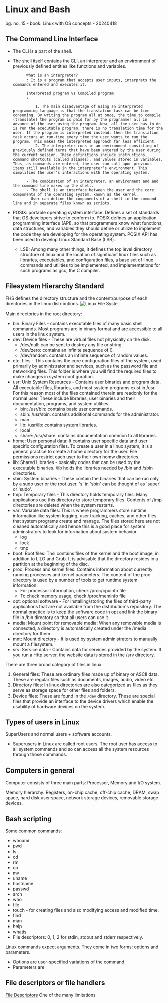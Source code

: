 # Linux and Bash #
pg. no. 15 - book: Linux with OS concepts - 20240418

## The Command Line Interface ##
- The CLI is a part of the shell. 
- The shell itself contains the CLI, an interpreter and an environment of previously defined entities like functions and variables. 
  
            What is an interpreter? 
            : It is a program that accepts user inputs, interprets the commands entered and executes it. 
            
            Interpreted program vs Compiled program
            : 
                
                1. The main disadvantage of using an interpreted programming language is that the translation task can be time consuming. By writing the program all at once, the time to compile (translate) the program is paid for by the programmer all in advance of the user using the program. Now, all the user has to do is run the executable program; there is no translation time for the user. If the program is interpreted instead, then the translation task occurs at run-time every time the user wants to run the program. This makes the interpreted approach far less efficient. 
                2. The interpreter runs in an environment consisting of previously defined terms that have been entered by the user during the current session. These definitions include instructions, command shortcuts (called aliases), and values stored in variables. Thus, as commands are entered, the user can call upon previous items still available in the interpreter’s environment. This simplifies the user’s interactions with the operating system.

            - The combination of an interpreter, an environment and and the command line makes up the shell. 
            - The shell is an interface between the user and the core components of the operating system, known as the kernel. 
            - User can define the components of a shell in the command line and in separate files known as scripts. 

- POSIX: portable operating system interface. Defines a set of standards that OS developers strive to conform to. POSIX defines an application programming interface (API), so that programmers know what functions, data structures, and variables they should define or utilize to implement the code they are developing for the operating system. POSIX API has been used to develop Linux Standard Base (LSB). 
  - LSB: Among many other things, it defines the top level directory structure of linux and the location of significant linux files such as libraries, executables, and configuration files, a base set of linux commands and utilities to be implemented, and implementations for such programs as gcc, the C compiler. 

## Filesystem Hierarchy Standard ##
FHS defines the directory structure and the content/purpose of each directories in the linux distributions. 
![Linux File Syste](./images/linux-system-directoies-poster.png)

Main directories in the root directory: 
- bin: Binary Files - contains executable files of many basic shell commands. Most programs are in binary format and are accessible to all users in the linux system. 
- dev: Device files - These are virtual files not physically on the disk. 
  - /dev/null: can be sent to destroy any file or string.
  - /dev/zero: contains an infinite sequence of 0.
  - /dev/random: contains an infinite sequence of random values. 
- etc: files - This contains the core configuration files of the system, used primarily by administrator and services, such as the password file and networking files. This folder is where you will find the required files to make changes in system configuration.  
- usr: Unix System Resources - Contains user binaries and program data. All executable files, libraries, and most system programs exist in /usr. For this reason most of the files contained therein are readonly for the normal user. These include libraries, user binaries and their documentation, programs, and system utilities. 
  - bin: /usr/bin: contains basic user commands.
  - sbin: /usr/sbin: contains additional commands for the administrator. 
  - man
  - lib: /usr/lib: contains system libraries. 
  - local
  - share: /usr/share: contains documentation common to all libraries. 
- home: User personal data: It contains user specific data and user specific configuration files. To create a user in a linux system, it is a general practice to create a home directory for the user. File permissions restrict each user to their own homw directories. 
- lib: Shared Libraries - basically codes that can be used by the executable binaries. /lib holds the libraries needed by /bin and /sbin directories. 
- sbin: System binaries - These contain the binaries that can be run only by a sudo user or the root user. 's' in 'sbin' can be thought of as 'super' or 'sudo'.
- tmp: Temporary files - This directory holds temporary files. Many applications use this directory to store temporary files. Contents of /tmp directories are deleted when the system restarts.
- var: Variable data files: This is where programmers store runtime information like system logging, user tracking, caches, and other files that system programs create and manage. The files stored here are not cleaned automatically and hence this is a good place for system adminstrators to look for information about system behavior. 
  - log
  - lock
  - tmp
- boot: Boot files: Thsi contains files of the kernel and the boot image, in addition to LILO and Grub. It is advisable that the directory resides in a partition at the beginning of the disc. 
- proc: Process and kernel files: Contains information about currently running processes and kernel parameters. The content of the proc directory is used by a number of tools to get runtime system information. 
  - For processor information, check /proc/cpuinfo file
  - To check memory usage, check /proc/meminfo file 
- opt: optional software - For installing/storing the files of third-party applications that are not available from the distribution's repository. The normal practice is to keep the software code in opt and link the binary file in /bin directory so that all users can use it. 
- media: Mount point for removable media: When any removable media is connected, a directory is automatically created under the /media directory for them. 
- mnt: Mount directory - It is used by system administrators to manually mount a filesystem. 
- srv: Service data - Contains data for services provided by the system. If you run a Http server, the website data is stored in the /srv directory. 

There are three broad category of files in linux: 
1. General files: These are ordinary files made up of binary or ASCII data. These are regular files such as documents, images, audio, video etc.
2. Directory files: In linux directories are also categorized as files as they serve as storage space for other files and folders. 
3. Device files: These are found in the `/dev` directory. These are special files that provide an interface to the device drivers which enable the usability of hardware devices on the system. 

## Types of users in Linux ##
SuperUsers and normal users + software accounts. 
- Superusers in Linux are called root users. The root user has access to all system commands and so can access all the system resources through those commands.

## Computers in general ##
Computer consists of three main parts: Processor, Memory and I/O system. 

Memory hierarchy: Registers, on-chip cache, off-chip cache, DRAM, swap space, hard disk user space, network storage devices, removable storage devices.

## Bash scripting ##
Some common commands: 
- whoami
- pwd
- ls
- cd
- rm
- cp
- mv
- uname
- hostname
- passwd
- arch
- who
- file
- touch - for creating files and also modifying access and modified time. 
- find
- man
- help
- whatis
- File descriptors: 0, 1, 2 for stdin, stdout and stderr respectively. 

Linux commands expect arguments. They come in two forms: options and parameters.
- Options are user-specified variations of the command. 
- Parameters are 

## File descriptors or file handlers ##
[File Descriptors](https://www.baeldung.com/linux/limit-file-descriptors)
One of the many limitations 